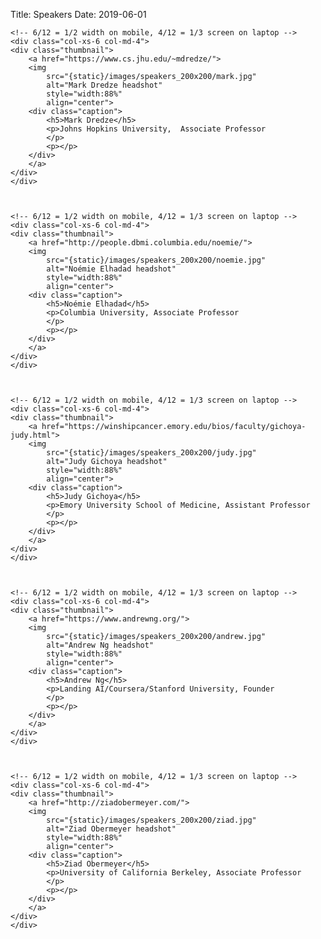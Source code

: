 Title: Speakers 
Date: 2019-06-01


<!-- THIS PAGE SRC IS AUTO GENERATED. At terminal: $ make organizers -->





<div class="container">
<div class="row display-flex">

    <!-- 6/12 = 1/2 width on mobile, 4/12 = 1/3 screen on laptop -->
    <div class="col-xs-6 col-md-4"> 
    <div class="thumbnail">
        <a href="https://www.cs.jhu.edu/~mdredze/">
        <img 
            src="{static}/images/speakers_200x200/mark.jpg"
            alt="Mark Dredze headshot"
            style="width:88%"
            align="center">
        <div class="caption">
            <h5>Mark Dredze</h5>
            <p>Johns Hopkins University,  Associate Professor
            </p>
            <p></p>
        </div>
        </a>
    </div>
    </div>



    <!-- 6/12 = 1/2 width on mobile, 4/12 = 1/3 screen on laptop -->
    <div class="col-xs-6 col-md-4"> 
    <div class="thumbnail">
        <a href="http://people.dbmi.columbia.edu/noemie/">
        <img 
            src="{static}/images/speakers_200x200/noemie.jpg"
            alt="Noémie Elhadad headshot"
            style="width:88%"
            align="center">
        <div class="caption">
            <h5>Noémie Elhadad</h5>
            <p>Columbia University, Associate Professor
            </p>
            <p></p>
        </div>
        </a>
    </div>
    </div>



    <!-- 6/12 = 1/2 width on mobile, 4/12 = 1/3 screen on laptop -->
    <div class="col-xs-6 col-md-4"> 
    <div class="thumbnail">
        <a href="https://winshipcancer.emory.edu/bios/faculty/gichoya-judy.html">
        <img 
            src="{static}/images/speakers_200x200/judy.jpg"
            alt="Judy Gichoya headshot"
            style="width:88%"
            align="center">
        <div class="caption">
            <h5>Judy Gichoya</h5>
            <p>Emory University School of Medicine, Assistant Professor
            </p>
            <p></p>
        </div>
        </a>
    </div>
    </div>



    <!-- 6/12 = 1/2 width on mobile, 4/12 = 1/3 screen on laptop -->
    <div class="col-xs-6 col-md-4"> 
    <div class="thumbnail">
        <a href="https://www.andrewng.org/">
        <img 
            src="{static}/images/speakers_200x200/andrew.jpg"
            alt="Andrew Ng headshot"
            style="width:88%"
            align="center">
        <div class="caption">
            <h5>Andrew Ng</h5>
            <p>Landing AI/Coursera/Stanford University, Founder
            </p>
            <p></p>
        </div>
        </a>
    </div>
    </div>



    <!-- 6/12 = 1/2 width on mobile, 4/12 = 1/3 screen on laptop -->
    <div class="col-xs-6 col-md-4"> 
    <div class="thumbnail">
        <a href="http://ziadobermeyer.com/">
        <img 
            src="{static}/images/speakers_200x200/ziad.jpg"
            alt="Ziad Obermeyer headshot"
            style="width:88%"
            align="center">
        <div class="caption">
            <h5>Ziad Obermeyer</h5>
            <p>University of California Berkeley, Associate Professor
            </p>
            <p></p>
        </div>
        </a>
    </div>
    </div>

</div>
</div>
<br />

